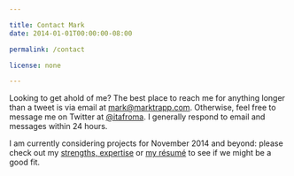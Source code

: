 ```yaml
---

title: Contact Mark
date: 2014-01-01T00:00:00-08:00

permalink: /contact

license: none

---
```

Looking to get ahold of me? The best place to reach me for anything longer than a tweet is via email at <mark@marktrapp.com>. Otherwise, feel free to message me on Twitter at [@itafroma][1]. I generally respond to email and messages within 24 hours.

I am currently considering projects for November 2014 and beyond: please check out my [strengths, expertise][2] or [my résumé][3] to see if we might be a good fit.

[1]: https://twitter.com/itafroma "My Twitter profile"
[2]: /about "My about page"
[3]: /about/resume "My résumé"
